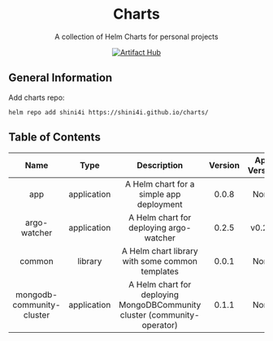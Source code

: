 <div align="center">

# Charts
A collection of Helm Charts for personal projects

[![Artifact Hub](https://img.shields.io/endpoint?url=https://artifacthub.io/badge/repository/shini4i)](https://artifacthub.io/packages/search?repo=shini4i)

</div>

## General Information
Add charts repo:
```
helm repo add shini4i https://shini4i.github.io/charts/
```

## Table of Contents
<!-- table_start -->
|            Name           |     Type    |                               Description                                | Version | App Version |
|:-------------------------:|:-----------:|:------------------------------------------------------------------------:|:-------:|:-----------:|
|            app            | application |                 A Helm chart for a simple app deployment                 |  0.0.8  |     None    |
|        argo-watcher       | application |                 A Helm chart for deploying argo-watcher                  |  0.2.5  |    v0.2.0   |
|           common          |   library   |             A Helm chart library with some common templates              |  0.0.1  |     None    |
| mongodb-community-cluster | application | A Helm chart for deploying MongoDBCommunity cluster (community-operator) |  0.1.1  |     None    |
<!-- table_end -->
